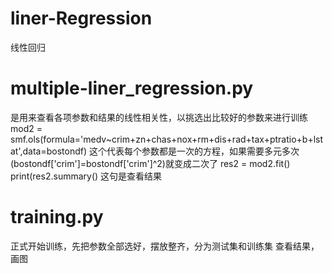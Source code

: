 # liner-Regression
线性回归
# multiple-liner_regression.py
是用来查看各项参数和结果的线性相关性，以挑选出比较好的参数来进行训练
mod2 = smf.ols(formula='medv~crim+zn+chas+nox+rm+dis+rad+tax+ptratio+b+lstat',data=bostondf)
这个代表每个参数都是一次的方程，如果需要多元多次(bostondf['crim']=bostondf['crim']^2)就变成二次了
res2 = mod2.fit()
print(res2.summary()
这句是查看结果

# training.py
正式开始训练，先把参数全部选好，摆放整齐，分为测试集和训练集
查看结果，画图

